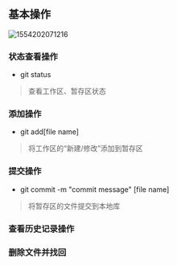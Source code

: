 ## 基本操作

![1554202071216](F:\Learning-notes\Git\Git.assets\1554202071216.png)

### 状态查看操作

- git status

> 查看工作区、暂存区状态

### 添加操作

- git add[file name]

> 将工作区的“新建/修改”添加到暂存区

### 提交操作

- git commit -m "commit message" [file name]

> 将暂存区的文件提交到本地库

### 查看历史记录操作

### 删除文件并找回